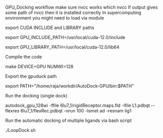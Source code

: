 GPU_Docking workflow
make sure nvcc works 
which nvcc
If output gives some path of nvcc then it is installed correctly
In supercomputing environment you might need to load via module

export CUDA INCLUDE and LIBRARY paths

export GPU_INCLUDE_PATH=/usr/local/cuda-12.0/include

export GPU_LIBRARY_PATH=/usr/local/cuda-12.0/lib64

Compile the code

make DEVICE=GPU NUMWI=128

Export the gpuduck path

export PATH="/home/raja/workdir/AutoDock-GPU/bin:$PATH"

Run the docking (single dock)

autodock_gpu_128wi -ffile 6lu7_1/rigidReceptor.maps.fld -lfile L1.pdbqt --flexres 6lu7_1/flexRec.pdbqt -nrun 100 -lsmet ad -resnam lig1

Run the automatic docking of multiple ligands via bash script

./LoopDock.sh
